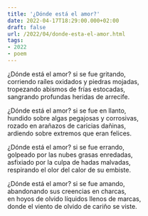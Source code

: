 ```yaml
---
title: '¿Dónde está el amor?'
date: 2022-04-17T18:29:00.000+02:00
draft: false
url: /2022/04/donde-esta-el-amor.html
tags: 
- 2022
- poem
---
```


¿Dónde está el amor? si se fue gritando,  
corriendo raíles oxidados y piedras mojadas,  
tropezando abismos de frías estocadas,  
sangrando profundas heridas de arrecife.  

¿Dónde está el amor? si se fue en llanto,  
hundido sobre algas pegajosas y corrosivas,  
rozado en arañazos de caricias dañinas,  
ardiendo sobre extremos que eran felices.  

¿Dónde está el amor? si se fue errando,  
golpeado por las nubes grasas enredadas,  
asfixiado por la culpa de hadas malvadas,  
respirando el olor del calor de su embiste.  

¿Dónde está el amor? si se fue amando,  
abandonando sus creencias en charcas,  
en hoyos de olvido líquidos llenos de marcas,  
donde el viento de olvido de cariño se viste.  